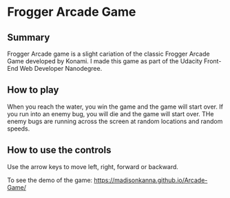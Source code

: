 # Frogger Arcade Game
## Summary
Frogger Arcade game is a slight cariation of the classic Frogger Arcade Game developed by Konami. I made this game as part of the Udacity Front-End Web Developer Nanodegree. 
## How to play
 When you reach the water, you win the game and the game will start over. If you run into an enemy bug, you will die and the game will start over. THe enemy bugs are running across the screen at random locations and random speeds. 

## How to use the controls
Use the arrow keys to move left, right, forward or backward.

To see the demo of the game:
https://madisonkanna.github.io/Arcade-Game/
